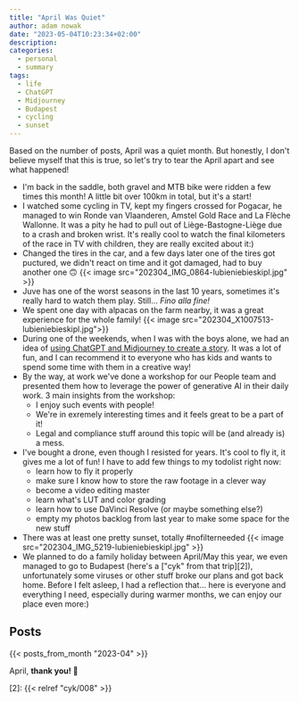 ```yaml
---
title: "April Was Quiet"
author: adam nowak
date: "2023-05-04T10:23:34+02:00"
description:
categories:
  - personal
  - summary
tags:
  - life
  - ChatGPT
  - Midjourney
  - Budapest
  - cycling
  - sunset
---
```


Based on the number of posts, April was a quiet month. But honestly, I don't believe myself that this is true, so let's try to tear the April apart and see what happened!

- I'm back in the saddle, both gravel and MTB bike were ridden a few times this month! A little bit over 100km in total, but it's a start!
- I watched some cycling in TV, kept my fingers crossed for Pogacar, he managed to win Ronde van Vlaanderen, Amstel Gold Race and La Flèche Wallonne. It was a pity he had to pull out of Liège-Bastogne-Liège due to a crash and broken wrist. It's really cool to watch the final kilometers of the race in TV with children, they are really excited about it:)
- Changed the tires in the car, and a few days later one of the tires got puctured, we didn't react on time and it got damaged, had to buy another one 🙃
  {{< image src="202304_IMG_0864-lubieniebieskipl.jpg" >}}
- Juve has one of the worst seasons in the last 10 years, sometimes it's really hard to watch them play. Still... _Fino alla fine!_
- We spent one day with alpacas on the farm nearby, it was a great experience for the whole family!
  {{< image src="202304_X1007513-lubieniebieskipl.jpg">}}
- During one of the weekends, when I was with the boys alone, we had an idea of [using ChatGPT and Midjourney to create a story][1]. It was a lot of fun, and I can recommend it to everyone who has kids and wants to spend some time with them in a creative way!
- By the way, at work we've done a workshop for our People team and presented them how to leverage the power of generative AI in their daily work. 3 main insights from the workshop:
  - I enjoy such events with people!
  - We're in exremely interesting times and it feels great to be a part of it!
  - Legal and compliance stuff around this topic will be (and already is) a mess.
- I've bought a drone, even though I resisted for years. It's cool to fly it, it gives me a lot of fun! I have to add few things to my todolist right now:
  - learn how to fly it properly
  - make sure I know how to store the raw footage in a clever way
  - become a video editing master
  - learn what's LUT and color grading
  - learn how to use DaVinci Resolve (or maybe something else?)
  - empty my photos backlog from last year to make some space for the new stuff
- There was at least one pretty sunset, totally #nofilterneeded
  {{< image src="202304_IMG_5219-lubieniebieskipl.jpg" >}}
- We planned to do a family holiday between April/May this year, we even managed to go to Budapest (here's a ["cyk" from that trip][2]), unfortunately some viruses or other stuff broke our plans and got back home. Before I felt asleep, I had a reflection that... here is everyone and everything I need, especially during warmer months, we can enjoy our place even more:)

## Posts

{{< posts_from_month "2023-04" >}}

April, **thank you! 💙**

[1]: https://social.lol/@lubieniebieski/110201934147507402
[2]: {{< relref "cyk/008" >}}
